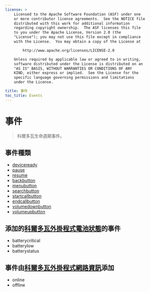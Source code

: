 ```yaml
---
license: >
    Licensed to the Apache Software Foundation (ASF) under one
    or more contributor license agreements.  See the NOTICE file
    distributed with this work for additional information
    regarding copyright ownership.  The ASF licenses this file
    to you under the Apache License, Version 2.0 (the
    "License"); you may not use this file except in compliance
    with the License.  You may obtain a copy of the License at

        http://www.apache.org/licenses/LICENSE-2.0

    Unless required by applicable law or agreed to in writing,
    software distributed under the License is distributed on an
    "AS IS" BASIS, WITHOUT WARRANTIES OR CONDITIONS OF ANY
    KIND, either express or implied.  See the License for the
    specific language governing permissions and limitations
    under the License.

title: 事件
toc_title: Events
---
```


# 事件

> 科爾多瓦生命週期事件。

## 事件種類

*   [deviceready](events.deviceready.html)
*   [pause](events.pause.html)
*   [resume](events.resume.html)
*   [backbutton](events.backbutton.html)
*   [menubutton](events.menubutton.html)
*   [searchbutton](events.searchbutton.html)
*   [startcallbutton](events.startcallbutton.html)
*   [endcallbutton](events.endcallbutton.html)
*   [volumedownbutton](events.volumedownbutton.html)
*   [volumeupbutton](events.volumeupbutton.html)

## 添加的[科爾多瓦外掛程式電池狀態][1]的事件

 [1]: https://github.com/apache/cordova-plugin-battery-status/blob/master/README.md

*   batterycritical
*   batterylow
*   batterystatus

## 事件由[科爾多瓦外掛程式網路資訊][2]添加

 [2]: https://github.com/apache/cordova-plugin-network-information/blob/master/README.md

*   online
*   offline